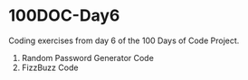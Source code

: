 # 100DOC-Day6
Coding exercises from day 6 of the 100 Days of Code Project.
1. Random Password Generator Code
2. FizzBuzz Code
